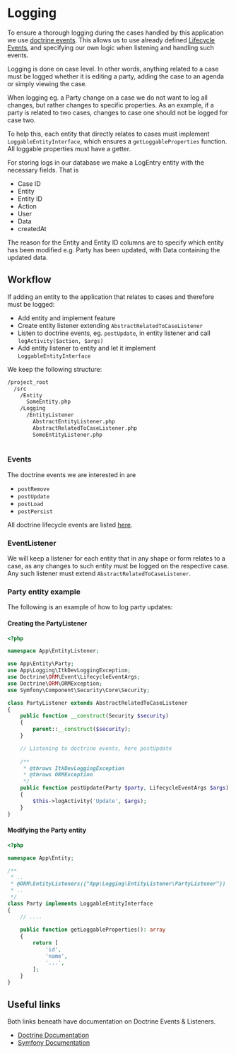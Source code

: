 # Logging

To ensure a thorough logging during the cases
handled by this application we use
[doctrine events](https://www.doctrine-project.org/projects/doctrine-orm/en/2.8/reference/events.html).
This allows us to use already defined
[Lifecycle Events](https://www.doctrine-project.org/projects/doctrine-orm/en/2.8/reference/events.html#lifecycle-events),
and specifying our own logic when listening and handling such events.

Logging is done on case level.
In other words, anything related to a case must be logged
whether it is editing a party,
adding the case to an agenda or simply viewing the case.

When logging eg. a Party change on a case we do not want
to log all changes, but rather changes to specific properties.
As an example, if a party is related to two cases, changes to
case one should not be logged for case two.

To help this, each entity that directly relates to cases must implement
`LoggableEntityInterface`, which ensures a `getLoggableProperties`
function. All loggable properties must have a getter.

For storing logs in our database we make a LogEntry entity
with the necessary fields. That is

* Case ID
* Entity
* Entity ID
* Action
* User
* Data
* createdAt

The reason for the Entity and Entity ID columns are
to specify which entity has been modified e.g.
Party has been updated, with Data containing the updated data.

## Workflow

If adding an entity to the application that relates to cases
and therefore must be logged:

* Add entity and implement feature
* Create entity listener extending `AbstractRelatedToCaseListener`
* Listen to doctrine events, eg. `postUpdate`, in entity listener
  and call `logActivity($action, $args)`
* Add entity listener to entity and let it implement `LoggableEntityInterface`

We keep the following structure:

```sh
/project_root
  /src
    /Entity
      SomeEntity.php
    /Logging
      /EntityListener
        AbstractEntityListener.php
        AbstractRelatedToCaseListener.php
        SomeEntityListener.php
      
```

### Events

The doctrine events we are interested in are

* `postRemove`
* `postUpdate`
* `postLoad`
* `postPersist`

All doctrine lifecycle events are listed
[here](https://www.doctrine-project.org/projects/doctrine-orm/en/2.8/reference/events.html#lifecycle-events).

### EventListener

We will keep a listener for each entity that in any shape or form
relates to a case, as any changes to such entity must be logged
on the respective case. Any such listener must extend
`AbstractRelatedToCaseListener`.

### Party entity example

The following is an example of how to log party updates:

#### Creating the PartyListener

```php
<?php

namespace App\EntityListener;

use App\Entity\Party;
use App\Logging\ItkDevLoggingException;
use Doctrine\ORM\Event\LifecycleEventArgs;
use Doctrine\ORM\ORMException;
use Symfony\Component\Security\Core\Security;

class PartyListener extends AbstractRelatedToCaseListener
{
    public function __construct(Security $security)
    {
        parent::__construct($security);
    }

    // Listening to doctrine events, here postUpdate
    
    /**
     * @throws ItkDevLoggingException
     * @throws ORMException
     */
    public function postUpdate(Party $party, LifecycleEventArgs $args)
    {
        $this->logActivity('Update', $args);
    }
}
```

#### Modifying the Party entity

```php
<?php

namespace App\Entity;

/**
 * ..
 * @ORM\EntityListeners({"App\Logging\EntityListener\PartyListener"})
 * ..
 */
class Party implements LoggableEntityInterface
{
    // ....
    
    public function getLoggableProperties(): array
    {
        return [
            'id',
            'name',
            '...',
        ];
    }
}
```

## Useful links

Both links beneath have documentation on
Doctrine Events &  Listeners.

* [Doctrine Documentation](https://www.doctrine-project.org/projects/doctrine-orm/en/2.8/reference/events.html)
* [Symfony Documentation](https://symfony.com/doc/current/doctrine/events.html)
